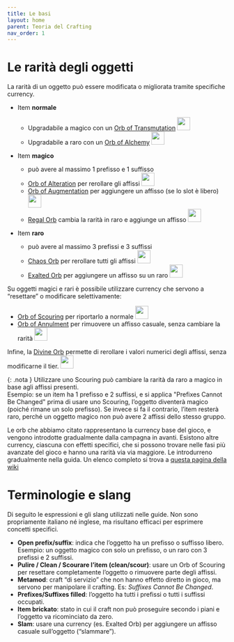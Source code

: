 ```yaml
---
title: Le basi
layout: home
parent: Teoria del Crafting
nav_order: 1
---
```


# **Le rarità degli oggetti**

La rarità di un oggetto può essere modificata o migliorata tramite specifiche currency.

- Item **normale**
    - Upgradabile a magico con un [Orb of Transmutation](https://www.poewiki.net/wiki/Orb_of_Transmutation) <img src="https://www.poewiki.net/images/6/67/Orb_of_Transmutation_inventory_icon.png" width=30>
    - Upgradabile a raro con un [Orb of Alchemy](https://www.poewiki.net/wiki/Orb_of_Alchemy) <img src="https://www.poewiki.net/images/9/9f/Orb_of_Alchemy_inventory_icon.png" width=30>

- Item **magico**
    - può avere al massimo 1 prefisso e 1 suffisso
    - [Orb of Alteration](https://www.poewiki.net/wiki/Orb_of_Alteration) per rerollare gli affissi <img src="https://www.poewiki.net/images/d/d8/Orb_of_Alteration_inventory_icon.png" width=30>
    - [Orb of Augmentation](https://www.poewiki.net/wiki/Orb_of_Augmentation) per aggiungere un affisso (se lo slot è libero) <img src="https://www.poewiki.net/images/c/cb/Orb_of_Augmentation_inventory_icon.png" width=30>
    - [Regal Orb](https://www.poewiki.net/wiki/Regal_Orb) cambia la rarità in raro e aggiunge un affisso <img src="https://www.poewiki.net/images/3/33/Regal_Orb_inventory_icon.png" width=30>

- Item **raro**
    - può avere al massimo 3 prefissi e 3 suffissi
    - [Chaos Orb](https://www.poewiki.net/wiki/Chaos_Orb) per rerollare tutti gli affissi <img src="https://www.poewiki.net/images/9/9c/Chaos_Orb_inventory_icon.png" width=30>
    - [Exalted Orb](https://www.poewiki.net/wiki/Exalted_Orb) per aggiungere un affisso su un raro <img src="https://www.poewiki.net/images/2/26/Exalted_Orb_inventory_icon.png" width=30>

Su oggetti magici e rari è possibile utilizzare currency che servono a “resettare” o modificare selettivamente:

- [Orb of Scouring](https://www.poewiki.net/wiki/Orb_of_Scouring) per riportarlo a normale <img src="https://www.poewiki.net/images/5/51/Orb_of_Scouring_inventory_icon.png" width=30>
- [Orb of Annulment](https://www.poewiki.net/wiki/Orb_of_Annulment) per rimuovere un affisso casuale, senza cambiare la rarità <img src="https://www.poewiki.net/images/4/4c/Orb_of_Annulment_inventory_icon.png" width=30>

Infine, la [Divine Orb](https://www.poewiki.net/wiki/Divine_Orb) permette di rerollare i valori numerici degli affissi, senza modificarne il tier. <img src="https://www.poewiki.net/images/5/58/Divine_Orb_inventory_icon.png" width=30> 

{: .nota }
Utilizzare uno Scouring può cambiare la rarità da raro a magico in base agli affissi presenti.  
Esempio: se un item ha 1 prefisso e 2 suffissi, e si applica "Prefixes Cannot Be Changed" prima di usare uno Scouring, l’oggetto diventerà magico (poiché rimane un solo prefisso). Se invece si fa il contrario, l’item resterà raro, perché un oggetto magico non può avere 2 affissi dello stesso gruppo.

Le orb che abbiamo citato rappresentano la currency base del gioco, e vengono introdotte gradualmente dalla campagna in avanti. Esistono altre currency, ciascuna con effetti specifici, che si possono trovare nelle fasi più avanzate del gioco e hanno una rarità via via maggiore. Le introdurreno gradualmente nella guida. Un elenco completo si trova a [questa pagina della wiki](https://www.poewiki.net/wiki/Currency)



# **Terminologie e slang**

Di seguito le espressioni e gli slang utilizzati nelle guide. Non sono propriamente italiano né inglese, ma risultano efficaci per esprimere concetti specifici.

- **Open prefix/suffix**: indica che l’oggetto ha un prefisso o suffisso libero. Esempio: un oggetto magico con solo un prefisso, o un raro con 3 prefissi e 2 suffissi.
- **Pulire / Clean / Scourare l’item (clean/scour)**: usare un Orb of Scouring per resettare completamente l’oggetto o rimuovere parte degli affissi.
- **Metamod**: craft “di servizio” che non hanno effetto diretto in gioco, ma servono per manipolare il crafting. Es: *Suffixes Cannot Be Changed*.
- **Prefixes/Suffixes filled**: l’oggetto ha tutti i prefissi o tutti i suffissi occupati.
- **Item brickato**: stato in cui il craft non può proseguire secondo i piani e l’oggetto va ricominciato da zero.
- **Slam**: usare una currency (es. Exalted Orb) per aggiungere un affisso casuale sull’oggetto (“slammare”).


